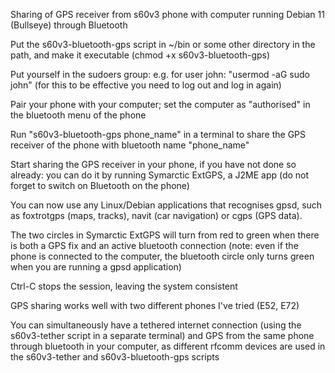 Sharing of GPS receiver from s60v3 phone with computer running Debian 11 (Bullseye) through Bluetooth

Put the s60v3-bluetooth-gps script in ~/bin or some other directory in the path, and make it executable (chmod +x s60v3-bluetooth-gps)

Put yourself in the sudoers group: e.g. for user john: "usermod -aG sudo john" (for this to be effective you need to log out and log in again)

Pair your phone with your computer; set the computer as "authorised" in the bluetooth menu of the phone

Run "s60v3-bluetooth-gps phone_name" in a terminal to share the GPS receiver of the phone with bluetooth name "phone_name"

Start sharing the GPS receiver in your phone, if you have not done so already: you can do it by running Symarctic ExtGPS, a J2ME app (do not forget to switch on Bluetooth on the phone)

You can now use any Linux/Debian applications that recognises gpsd, such as foxtrotgps (maps, tracks), navit (car navigation) or cgps (GPS data).

The two circles in Symarctic ExtGPS will turn from red to green when there is both a GPS fix and an active bluetooth connection (note: even if the phone is connected to the computer, the bluetooth circle only turns green when you are running a gpsd application)

Ctrl-C stops the session, leaving the system consistent

GPS sharing works well with two different phones I've tried (E52, E72)

You can simultaneously have a tethered internet connection (using the s60v3-tether script in a separate terminal) and GPS from the same phone through bluetooth in your computer, as different rfcomm devices are used in the s60v3-tether and s60v3-bluetooth-gps scripts
